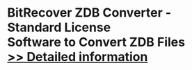 # BitRecover ZDB Converter - Standard License<br />Software to Convert ZDB Files<br />[>> Detailed information](https://secure.shareit.com/shareit/product.html?productid=300945055&affiliateid=200057808)